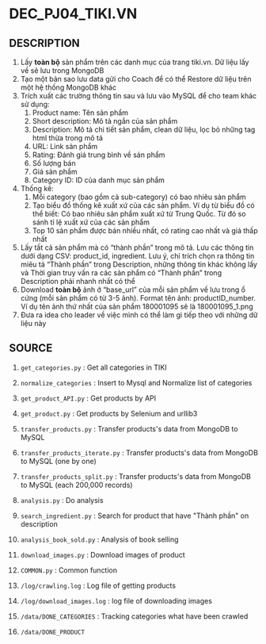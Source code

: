 # DEC_PJ04_TIKI.VN

## DESCRIPTION

1. Lấy **toàn bộ** sản phẩm trên các danh mục của trang tiki.vn. Dữ liệu lấy về sẽ lưu trong MongoDB
2. Tạo một bản sao lưu data gửi cho Coach để có thể Restore dữ liệu trên một hệ thống MongoDB khác
3. Trích xuất các trường thông tin sau và lưu vào MySQL để cho team khác sử dụng:
    1. Product name: Tên sản phẩm 
    2. Short description: Mô tả ngắn của sản phẩm
    3. Description: Mô tả chi tiết sản phẩm, clean dữ liệu, lọc bỏ những tag html thừa trong mô tả
    4. URL: Link sản phẩm
    5. Rating: Đánh giá trung bình về sản phẩm
    6. Số lượng bán
    7. Giá sản phẩm
    8. Category ID: ID của danh mục sản phẩm
4. Thống kê:
    1. Mỗi category (bao gồm cả sub-category) có bao nhiêu sản phẩm
    2. Tạo biểu đồ thống kê xuất xứ của các sản phẩm. Ví dụ từ biểu đồ có thể biết: Có bao nhiêu sản phẩm xuất xứ từ Trung Quốc. Từ đó so sánh tỉ lệ xuất xứ của các sản phẩm
    3. Top 10 sản phẩm được bán nhiều nhất, có rating cao nhất và giá thấp nhất
5. Lấy tất cả sản phẩm mà có “thành phần” trong mô tả. Lưu các thông tin dưới dạng CSV: product_id, ingredient.
Lưu ý, chỉ trích chọn ra thông tin miêu tả “Thành phần” trong Description, những thông tin khác không lấy và Thời gian truy vấn ra các sản phẩm có “Thành phần” trong Description phải nhanh nhất có thể
6. Download **toàn bộ** ảnh ở “base_url” của mỗi sản phẩm về lưu trong ổ cứng (mỗi sản phẩm có từ 3-5 ảnh). Format tên ảnh: productID_number. Ví dụ tên ảnh thứ nhất của sản phẩm 180001095 sẽ là 180001095_1.png
7. Đưa ra idea cho leader về việc mình có thể làm gì tiếp theo với những dữ liệu này

## SOURCE

1. `get_categories.py` : Get all categories in TIKI
2. `normalize_categories` : Insert to Mysql and Normalize list of categories
3. `get_product_API.py` : Get products by API
4. `get_product.py` : Get products by Selenium and urllib3
5. `transfer_products.py` : Transfer products's data from MongoDB to MySQL
6. `transfer_products_iterate.py` : Transfer products's data from MongoDB to MySQL (one by one)
7. `transfer_products_split.py` : Transfer products's data from MongoDB to MySQL (each 200,000 records)
8. `analysis.py` : Do analysis
9. `search_ingredient.py` : Search for product that have "Thành phần" on description
10. `analysis_book_sold.py` : Analysis of book selling
11. `download_images.py` : Download images of product
12. `COMMON.py` : Common function
13. `/log/crawling.log` : Log file of getting products
14. `/log/download_images.log` : log file of downloading images

15. `/data/DONE_CATEGORIES` : Tracking categories what have been crawled
16. `/data/DONE_PRODUCT`